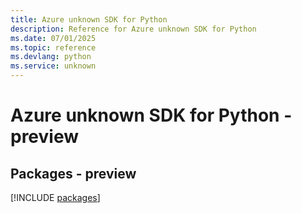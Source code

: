 ```yaml
---
title: Azure unknown SDK for Python
description: Reference for Azure unknown SDK for Python
ms.date: 07/01/2025
ms.topic: reference
ms.devlang: python
ms.service: unknown
---
```

# Azure unknown SDK for Python - preview
## Packages - preview
[!INCLUDE [packages](unknown-index.md)]